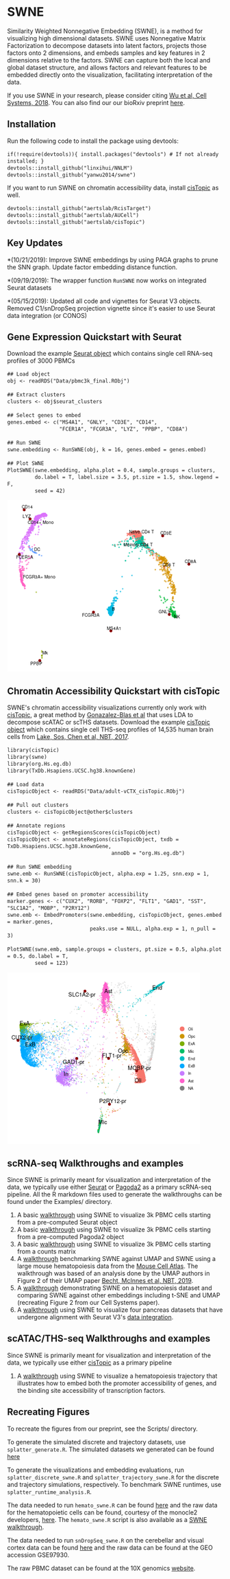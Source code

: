 # SWNE
Similarity Weighted Nonnegative Embedding (SWNE), is a method for visualizing high dimensional datasets.
SWNE uses Nonnegative Matrix Factorization to decompose datasets into latent factors, projects
those factors onto 2 dimensions, and embeds samples and key features in 2 dimensions relative to the
factors. SWNE can capture both the local and global dataset structure, and allows
factors and relevant features to be embedded directly onto the visualization, facilitating interpretation
of the data.

If you use SWNE in your research, please consider citing [Wu et al, Cell Systems, 2018](https://www.cell.com/cell-systems/fulltext/S2405-4712(18)30440-X). You can also find our our bioRxiv preprint [here](https://www.biorxiv.org/content/early/2018/06/22/276261).

## Installation
Run the following code to install the package using devtools:

```
if(!require(devtools)){ install.packages("devtools") # If not already installed; }
devtools::install_github("linxihui/NNLM")
devtools::install_github("yanwu2014/swne")
```

If you want to run SWNE on chromatin accessibility data, install [cisTopic](github.com/aertslab/cisTopic) as well.

```
devtools::install_github("aertslab/RcisTarget")
devtools::install_github("aertslab/AUCell")
devtools::install_github("aertslab/cisTopic")
```


## Key Updates
*(10/21/2019): Improve SWNE embeddings by using PAGA graphs to prune the SNN graph. Update factor embedding distance function.

*(09/19/2019): The wrapper function `RunSWNE` now works on integrated Seurat datasets

*(05/15/2019): Updated all code and vignettes for Seurat V3 objects. Removed C1/snDropSeq projection vignette since it's easier to use Seurat data integration (or CONOS)


## Gene Expression Quickstart with Seurat
Download the example [Seurat object](https://bit.ly/2W3pT7k) which contains single cell RNA-seq profiles of 3000 PBMCs

```
## Load object
obj <- readRDS("Data/pbmc3k_final.RObj")

## Extract clusters
clusters <- obj$seurat_clusters

## Select genes to embed
genes.embed <- c("MS4A1", "GNLY", "CD3E", "CD14",
                 "FCER1A", "FCGR3A", "LYZ", "PPBP", "CD8A")

## Run SWNE
swne.embedding <- RunSWNE(obj, k = 16, genes.embed = genes.embed)

## Plot SWNE
PlotSWNE(swne.embedding, alpha.plot = 0.4, sample.groups = clusters,
         do.label = T, label.size = 3.5, pt.size = 1.5, show.legend = F,
         seed = 42)
```

![](Examples/seurat_quickstart_swne.png?raw=True "SWNE plot of 3k PBMCs")


## Chromatin Accessibility Quickstart with cisTopic
SWNE's chromatin accessibility visualizations currently only work with [cisTopic]((https://github.com/aertslab/cisTopic)), a great method by [Gonazalez-Blas et al](https://www.nature.com/articles/s41592-019-0367-1) that uses LDA to decompose scATAC or scTHS datasets. Download the example [cisTopic object](https://bit.ly/2HnClXK) which contains single cell THS-seq profiles of 14,535 human brain cells from [Lake, Sos, Chen et al, NBT, 2017](https://www.nature.com/articles/nbt.4038).


```
library(cisTopic)
library(swne)
library(org.Hs.eg.db)
library(TxDb.Hsapiens.UCSC.hg38.knownGene)

## Load data
cisTopicObject <- readRDS("Data/adult-vCTX_cisTopic.RObj")

## Pull out clusters
clusters <- cisTopicObject@other$clusters

## Annotate regions
cisTopicObject <- getRegionsScores(cisTopicObject)
cisTopicObject <- annotateRegions(cisTopicObject, txdb = TxDb.Hsapiens.UCSC.hg38.knownGene,
                                  annoDb = "org.Hs.eg.db")

## Run SWNE embedding
swne.emb <- RunSWNE(cisTopicObject, alpha.exp = 1.25, snn.exp = 1, snn.k = 30)

## Embed genes based on promoter accessibility
marker.genes <- c("CUX2", "RORB", "FOXP2", "FLT1", "GAD1", "SST", "SLC1A2", "MOBP", "P2RY12")
swne.emb <- EmbedPromoters(swne.embedding, cisTopicObject, genes.embed = marker.genes,
                           peaks.use = NULL, alpha.exp = 1, n_pull = 3)

PlotSWNE(swne.emb, sample.groups = clusters, pt.size = 0.5, alpha.plot = 0.5, do.label = T,
         seed = 123)
```

![](Examples/cisTopic_quickstart_swne.png?raw=True "SWNE plot of chromatin accessibility for 15k brain cells")


## scRNA-seq Walkthroughs and examples
Since SWNE is primarily meant for visualization and interpretation of the data, we typically use either [Seurat](http://satijalab.org/seurat/) or [Pagoda2](https://github.com/hms-dbmi/pagoda2) as a primary scRNA-seq pipeline. All the R markdown files used to generate the walkthroughs can be found under the Examples/ directory.

1. A basic [walkthrough](https://yanwu2014.github.io/swne/Examples/pbmc3k_swne_seurat.html) using SWNE to visualize 3k PBMC cells starting from a pre-computed Seurat object
2. A basic [walkthrough](https://yanwu2014.github.io/swne/Examples/pbmc3k_swne_pagoda2.html) using SWNE to visualize 3k PBMC cells starting from a pre-computed Pagoda2 object
3. A basic [walkthrough](https://yanwu2014.github.io/swne/Examples/pbmc3k_swne_matrix.html) using SWNE to visualize 3k PBMC cells starting from a counts matrix
4. A [walkthrough](https://yanwu2014.github.io/swne/Examples/Han_hemato_swne.html) benchmarking SWNE against UMAP and SWNE using a large mouse hematopoiesis data from the [Mouse Cell Atlas](http://bis.zju.edu.cn/MCA/). The walkthrough was based of an analysis done by the UMAP authors in Figure 2 of their UMAP paper [Becht, McInnes et al, NBT, 2019](https://www.nature.com/articles/nbt.4314).
5. A [walkthrough](https://yanwu2014.github.io/swne/Examples/hemato_swne.html) demonstrating SWNE on a hematopoiesis dataset and comparing SWNE against other embeddings including t-SNE and UMAP (recreating Figure 2 from our Cell Systems paper).
6. A [walkthrough](https://yanwu2014.github.io/swne/Examples/multiple_pancreas_alignment_swne.html) using SWNE to visualize four pancreas datasets that have undergone alignment with Seurat V3's [data integration](https://www.biorxiv.org/content/10.1101/460147v1.abstract).


## scATAC/THS-seq Walkthroughs and examples
Since SWNE is primarily meant for visualization and interpretation of the data, we typically use either [cisTopic](http://satijalab.org/seurat/) as a primary pipeline

1. A [walkthrough](https://yanwu2014.github.io/swne/Examples/scATAC_hemato_swne.html) using SWNE to visualize a hematopoiesis trajectory that illustrates how to embed both the promoter accessibility of genes, and the binding site accessibility of transcription factors.


## Recreating Figures
To recreate the figures from our preprint, see the Scripts/ directory. 

To generate the simulated discrete and trajectory datasets, use `splatter_generate.R`. The simulated datasets we generated can be found [here](https://bit.ly/2JQDDNc)

To generate the visualizations and embedding evaluations, run `splatter_discrete_swne.R` and `splatter_trajectory_swne.R` for the discrete and trajectory simulations, respectively. To benchmark SWNE runtimes, use `splatter_runtime_analysis.R`.

The data needed to run `hemato_swne.R` can be found [here](https://bit.ly/2MFiByO) and the raw data for the hematopoietic cells can be found, courtesy of the monocle2 developers, [here](http://www.gs.washington.edu/~xqiu/proj2/RGE_analysis_data.tar.gz). The `hemato_swne.R` script is also available as a [SWNE walkthrough](https://yanwu2014.github.io/swne/Examples/hemato_swne.html).

The data needed to run `snDropSeq_swne.R` on the cerebellar and visual cortex data can be found [here](https://bit.ly/2I6R5XL) and the raw data can be found at the GEO accession GSE97930.

The raw PBMC dataset can be found at the 10X genomics [website](https://support.10xgenomics.com/single-cell-gene-expression/datasets/1.1.0/pbmc3k).
